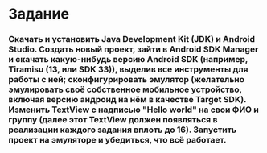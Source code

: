 # Задание

### Скачать и установить Java Development Kit (JDK) и Android Studio. Создать новый проект, зайти в Android SDK Manager и скачать какую-нибудь версию Android SDK (например, Tiramisu (13, или SDK 33)), выделив все инструменты для работы с ней; сконфигурировать эмулятор (желательно эмулировать своё собственное мобильное устройство, включая версию андроид на нём в качестве Target SDK). Изменить TextView с надписью "Hello world" на свои ФИО и группу (далее этот TextView должен появляться в реализации каждого задания вплоть до 16). Запустить проект на эмуляторе и убедиться, что всё работает.